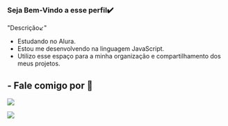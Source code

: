 ### Seja Bem-Vindo a esse perfil✔️

 "Descrição↙️"

- Estudando no Alura.
- Estou me desenvolvendo na linguagem JavaScript.
- Utilizo esse espaço para a minha organização e compartilhamento dos meus projetos.

## - Fale comigo por 📧

[![](https://img.shields.io/badge/Discord-5865F2?style=for-the-badge&logo=discord&logoColor=white)](https://discord.gg/9jVy25ZJS4)

[![](https://img.shields.io/badge/Gmail-D14836?style=for-the-badge&logo=gmail&logoColor=white)](carlos.oliveira.santos27@escola.pr.gov.br)
